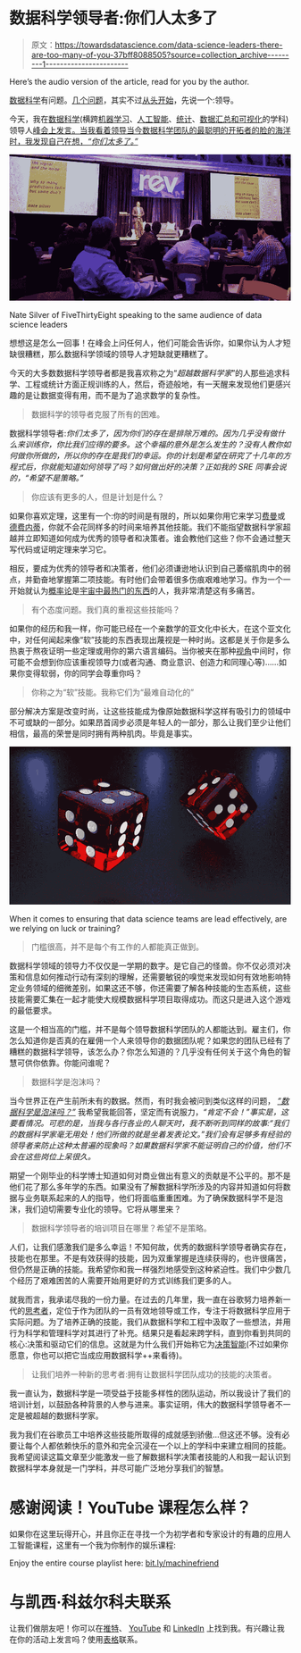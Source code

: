 # 数据科学领导者:你们人太多了

> 原文：<https://towardsdatascience.com/data-science-leaders-there-are-too-many-of-you-37bff8088505?source=collection_archive---------1----------------------->

Here’s the audio version of the article, read for you by the author.

[数据科学](http://bit.ly/quaesita_datasci)有问题。[几个问题](http://bit.ly/quaesita_bubble)，其实不过[从头开始](https://www.youtube.com/watch?v=FjJt4P4w8io)，先说一个:领导。

今天，我在[数据科学](http://bit.ly/quaesita_datasci)(横跨[机器学习](http://bit.ly/quaesita_simplest)、[人工智能](http://bit.ly/quaesita_ai)、[统计](http://bit.ly/quaesita_statistics)、[数据汇总和可视化](http://bit.ly/quaesita_analysts)的学科)领导人[峰会上发言。当我看着领导当今数据科学团队的最聪明的开拓者的脸的海洋时，我发现自己在想，*“你们太多了。”*](https://rev.dominodatalab.com/)

![](img/0d0d300767f977007448ede723b2ea54.png)

Nate Silver of FiveThirtyEight speaking to the same audience of data science leaders

想想这是怎么一回事！在峰会上问任何人，他们可能会告诉你，如果你认为人才短缺很糟糕，那么数据科学领域的领导人才短缺就更糟糕了。

今天的大多数数据科学领导者都是我喜欢称之为“*超越数据科学家*”的人那些追求科学、工程或统计方面正规训练的人，然后，奇迹般地，有一天醒来发现他们更感兴趣的是让数据变得有用，而不是为了追求数学的复杂性。

> 数据科学的领导者克服了所有的困难。

数据科学领导者:*你们太多了，因为你们的存在是排除万难的。因为几乎没有做什么来训练你，你比我们应得的要多。这个幸福的意外是怎么发生的？没有人教你如何做你所做的，所以你的存在是我们的幸运。你的计划是希望在研究了十几年的方程式后，你就能知道如何领导了吗？如何做出好的决策？正如我的 SRE 同事会说的，“希望不是策略。”*

> 你应该有更多的人，但是计划是什么？

如果你喜欢定理，这里有一个:你的时间是有限的，所以如果你用它来学习[费曼](https://en.wikipedia.org/wiki/Richard_Feynman)或[德费内蒂](https://en.wikipedia.org/wiki/De_Finetti%27s_theorem)，你就不会花同样多的时间来培养其他技能。我们不能指望数据科学家超越并立即知道如何成为优秀的领导者和决策者。谁会教他们这些？你不会通过整天写代码或证明定理来学习它。

相反，要成为优秀的领导者和决策者，他们必须谦逊地认识到自己萎缩肌肉中的弱点，并勤奋地掌握第二项技能。有时他们会带着很多伤痕艰难地学习。作为一个一开始就认为[概率论](https://en.wikipedia.org/wiki/Probability_theory)是[宇宙中最热门的东西](https://en.wikipedia.org/wiki/Quark%E2%80%93gluon_plasma)的人，我非常清楚这有多痛苦。

> 有个态度问题。我们真的重视这些技能吗？

如果你的经历和我一样，你可能已经在一个亲数学的亚文化中长大，在这个亚文化中，对任何闻起来像“软”技能的东西表现出蔑视是一种时尚。这都是关于你是多么热衷于熬夜证明一些定理或用你的第六语言编码。当你被夹在那种[视角](https://xkcd.com/435/)中间时，你可能不会想到你应该重视领导力(或者沟通、商业意识、创造力和同理心等)……如果你变得软弱，你的同学会尊重你吗？

> 你称之为“软”技能。我称它们为“最难自动化的”

部分解决方案是改变时尚，让这些技能成为像原始数据科学这样有吸引力的领域中不可或缺的一部分。如果昂首阔步必须是年轻人的一部分，那么让我们至少让他们相信，最高的荣誉是同时拥有两种肌肉。毕竟是事实。

![](img/238e2e91db3c403f118e238a1c34033a.png)

When it comes to ensuring that data science teams are lead effectively, are we relying on luck or training?

> 门槛很高，并不是每个有工作的人都能真正做到。

数据科学领域的领导力不仅仅是一学期的数字。是它自己的怪兽。你不仅必须对决策和信息如何推动行动有深刻的理解，还需要敏锐的嗅觉来发现如何有效地影响特定业务领域的细微差别，如果这还不够，你还需要了解各种技能的生态系统，这些技能需要汇集在一起才能使大规模数据科学项目取得成功。而这只是进入这个游戏的最低要求。

这是一个相当高的门槛，并不是每个领导数据科学团队的人都能达到。雇主们，你怎么知道你是否真的在雇佣一个人来领导你的数据团队呢？如果您的团队已经有了糟糕的数据科学领导，该怎么办？你怎么知道的？几乎没有任何关于这个角色的智慧可供你依靠。你能问谁呢？

> 数据科学是泡沫吗？

当今世界正在产生前所未有的数据。然而，有时我会被问到类似这样的问题， [*“数据科学是泡沫吗？”*](http://bit.ly/quaesita_bubble) 我希望我能回答，坚定而有说服力，*“肯定不会！”*事实是，这要看情况。可悲的是，当我与各行各业的人聊天时，我不断听到同样的故事:*“我们的数据科学家毫无用处！他们所做的就是坐着发表论文。”我们会有足够多有经验的领导者来防止这种太普遍的现象吗？如果数据科学家不能证明自己的价值，他们不会在这些岗位上呆很久。*

期望一个刚毕业的科学博士知道如何对商业做出有意义的贡献是不公平的。那不是他们花了那么多年学的东西。如果没有了解数据科学所涉及的内容并知道如何将数据与业务联系起来的人的指导，他们将面临重重困难。为了确保数据科学不是泡沫，我们迫切需要专业化的领导。它将从哪里来？

> 数据科学领导者的培训项目在哪里？希望不是策略。

人们，让我们感激我们是多么幸运！不知何故，优秀的数据科学领导者确实存在，技能也在那里。不是有效获得的技能，因为双重掌握是连续获得的，也许很痛苦，但仍然是正确的技能。我希望你和我一样强烈地感受到这种紧迫性。我们中少数几个经历了艰难困苦的人需要开始用更好的方式训练我们更多的人。

就我而言，我承诺尽我的一份力量。在过去的几年里，我一直在谷歌努力培养新一代的[思考者](http://bit.ly/quaesita_first)，定位于作为团队的一员有效地领导或工作，专注于将数据科学应用于实际问题。为了培养正确的技能，我们从数据科学和工程中汲取了一些想法，并用行为科学和管理科学对其进行了补充。结果只是看起来跨学科，直到你看到共同的核心:决策和驱动它们的信息。这就是为什么我们开始称它为[决策智能](http://bit.ly/quaesita_di)(不过如果你愿意，你也可以把它当成应用数据科学++来看待)。

> 让我们培养一种新的思考者:拥有让数据科学团队成功的技能的决策者。

我一直认为，数据科学是一项受益于技能多样性的团队运动，所以我设计了我们的培训计划，以鼓励各种背景的人参与进来。事实证明，伟大的数据科学领导者不一定是被超越的数据科学家。

我为我们在谷歌员工中培养这些技能所取得的成就感到骄傲…但这还不够。没有必要让每个人都依赖快乐的意外和完全沉浸在一个以上的学科中来建立相同的技能。我希望阅读这篇文章至少能激发一些了解数据科学决策者技能的人和我一起认识到数据科学本身就是一门学科，并尽可能广泛地分享我们的智慧。

# 感谢阅读！YouTube 课程怎么样？

如果你在这里玩得开心，并且你正在寻找一个为初学者和专家设计的有趣的应用人工智能课程，这里有一个我为你制作的娱乐课程:

Enjoy the entire course playlist here: [bit.ly/machinefriend](http://bit.ly/machinefriend)

# 与凯西·科兹尔科夫联系

让我们做朋友吧！你可以在[推特](https://twitter.com/quaesita)、 [YouTube](https://www.youtube.com/channel/UCbOX--VOebPe-MMRkatFRxw) 和 [LinkedIn](https://www.linkedin.com/in/kozyrkov/) 上找到我。有兴趣让我在你的活动上发言吗？使用[表格](http://bit.ly/makecassietalk)联系。